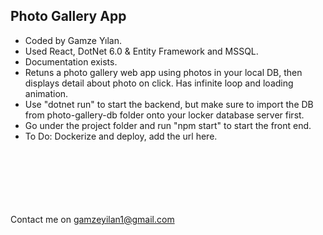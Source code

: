 ## Photo Gallery App

* Coded by Gamze Yılan.
* Used React, DotNet 6.0 & Entity Framework and MSSQL.
* Documentation exists.
* Retuns a photo gallery web app using photos in your local DB, then displays detail about photo on click. Has infinite loop and loading animation.
* Use "dotnet run" to start the backend, but make sure to import the DB from photo-gallery-db folder onto your locker database server first.
* Go under the project folder and run "npm start" to start the front end.
* To Do: Dockerize and deploy, add the url here.

<br><br><br><br><br><br>
Contact me on gamzeyilan1@gmail.com
